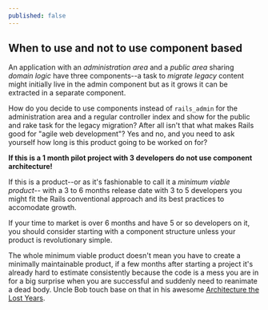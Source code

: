 ```yaml
---
published: false
---
```


## When to use and not to use component based

An application with an *administration area* and a *public area* sharing *domain logic* have three components--a task to *migrate legacy* content might initially live in the admin component but as it grows it can be extracted in a separate component.

How do you decide to use components instead of `rails_admin` for the administration area and a regular controller index and show for the public and rake task for the legacy migration? After all isn't that what makes Rails good for "agile web development"? Yes and no, and you need to ask yourself how long is this product going to be worked on for?

**If this is a 1 month pilot project with 3 developers do not use component architecture!**

If this is a product--or as it's fashionable to call it a *minimum viable product*-- with a 3 to 6 months release date with 3 to 5 developers you might fit the Rails conventional approach and its best practices to accomodate growth.

If your time to market is over 6 months and have 5 or so developers on it, you should consider starting with a component structure unless your product is revolutionary simple.

The whole minimum viable product doesn't mean you have to create a minimally maintainable product, if a few months after starting a project it's already hard to estimate consistently because the code is a mess you are in for a big surprise when you are successful and suddenly need to reanimate a dead body. Uncle Bob touch base on that in his awesome [Architecture the Lost Years](http://confreaks.tv/videos/rubymidwest2011-keynote-architecture-the-lost-years).
